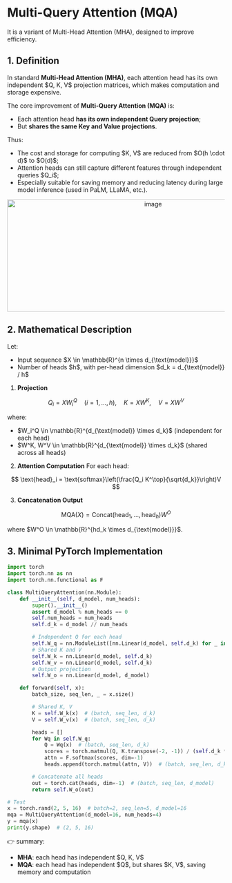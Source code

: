 # Multi-Query Attention (MQA)

It is a variant of Multi-Head Attention (MHA), designed to improve efficiency.

## 1. Definition

In standard **Multi-Head Attention (MHA)**, each attention head has its own independent \$Q, K, V\$ projection matrices, which makes computation and storage expensive.

The core improvement of **Multi-Query Attention (MQA)** is:

* Each attention head **has its own independent Query projection**;
* But **shares the same Key and Value projections**.

Thus:

* The cost and storage for computing \$K, V\$ are reduced from \$O(h \cdot d)\$ to \$O(d)\$;
* Attention heads can still capture different features through independent queries \$Q\_i\$;
* Especially suitable for saving memory and reducing latency during large model inference (used in PaLM, LLaMA, etc.).
<div align="center">
<img width="660" height="260" alt="image" src="https://github.com/user-attachments/assets/27daf7ab-99a9-4cf7-853c-682ac6baf531" />
</div>

## 2. Mathematical Description

Let:

* Input sequence \$X \in \mathbb{R}^{n \times d\_{\text{model}}}\$
* Number of heads \$h\$, with per-head dimension \$d\_k = d\_{\text{model}} / h\$

1. **Projection**

$$
Q_i = X W_i^Q \quad (i=1,\dots,h), \quad K = X W^K, \quad V = X W^V
$$

where:

* \$W\_i^Q \in \mathbb{R}^{d\_{\text{model}} \times d\_k}\$ (independent for each head)
* \$W^K, W^V \in \mathbb{R}^{d\_{\text{model}} \times d\_k}\$ (shared across all heads)

2. **Attention Computation**
   For each head:

$$
\text{head}_i = \text{softmax}\left(\frac{Q_i K^\top}{\sqrt{d_k}}\right)V
$$

3. **Concatenation Output**

$$
\text{MQA}(X) = \text{Concat}(\text{head}_1,\dots,\text{head}_h) W^O
$$

where \$W^O \in \mathbb{R}^{hd\_k \times d\_{\text{model}}}\$.

## 3. Minimal PyTorch Implementation

```python
import torch
import torch.nn as nn
import torch.nn.functional as F

class MultiQueryAttention(nn.Module):
    def __init__(self, d_model, num_heads):
        super().__init__()
        assert d_model % num_heads == 0
        self.num_heads = num_heads
        self.d_k = d_model // num_heads

        # Independent Q for each head
        self.W_q = nn.ModuleList([nn.Linear(d_model, self.d_k) for _ in range(num_heads)])
        # Shared K and V
        self.W_k = nn.Linear(d_model, self.d_k)
        self.W_v = nn.Linear(d_model, self.d_k)
        # Output projection
        self.W_o = nn.Linear(d_model, d_model)

    def forward(self, x):
        batch_size, seq_len, _ = x.size()

        # Shared K, V
        K = self.W_k(x)  # (batch, seq_len, d_k)
        V = self.W_v(x)  # (batch, seq_len, d_k)

        heads = []
        for Wq in self.W_q:
            Q = Wq(x)  # (batch, seq_len, d_k)
            scores = torch.matmul(Q, K.transpose(-2, -1)) / (self.d_k ** 0.5)
            attn = F.softmax(scores, dim=-1)
            heads.append(torch.matmul(attn, V))  # (batch, seq_len, d_k)

        # Concatenate all heads
        out = torch.cat(heads, dim=-1)  # (batch, seq_len, d_model)
        return self.W_o(out)

# Test
x = torch.rand(2, 5, 16)  # batch=2, seq_len=5, d_model=16
mqa = MultiQueryAttention(d_model=16, num_heads=4)
y = mqa(x)
print(y.shape)  # (2, 5, 16)
```

👉 summary:

* **MHA**: each head has independent \$Q, K, V\$
* **MQA**: each head has independent \$Q\$, but shares \$K, V\$, saving memory and computation

